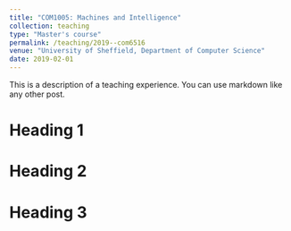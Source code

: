 ```yaml
---
title: "COM1005: Machines and Intelligence"
collection: teaching
type: "Master's course"
permalink: /teaching/2019--com6516
venue: "University of Sheffield, Department of Computer Science"
date: 2019-02-01
---
```


This is a description of a teaching experience. You can use markdown like any other post.

Heading 1
======

Heading 2
======

Heading 3
======